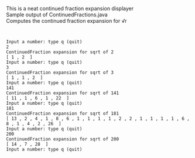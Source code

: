 This is a neat continued fraction expansion displayer
<br>
Sample output of  ContinuedFractions.java 
<br>
Computes the continued fraction expansion for <span>&#8730;r</span>

<pre>
<code>

Input a number: type q (quit)
2
ContinuedFraction expansion for sqrt of 2
[ 1 , 2  ] 
Input a number: type q (quit)
3
ContinuedFraction expansion for sqrt of 3
[ 1 , 1 , 2  ] 
Input a number: type q (quit)
141
ContinuedFraction expansion for sqrt of 141
[ 11 , 1 , 6 , 1 , 22  ] 
Input a number: type q (quit)
181
ContinuedFraction expansion for sqrt of 181
[ 13 , 2 , 4 , 1 , 8 , 6 , 1 , 1 , 1 , 1 , 2 , 2 , 1 , 1 , 1 , 1 , 6 , 8 , 1 , 4 , 2 , 26  ] 
Input a number: type q (quit)
200
ContinuedFraction expansion for sqrt of 200
[ 14 , 7 , 28  ] 
Input a number: type q (quit)


</code>
</pre>



